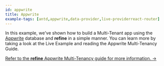 ```yaml
---
id: appwrite
title: Appwrite
example-tags: [antd,appwrite,data-provider,live-providerreact-router]
---
```


In this example, we've shown how to build a Multi-Tenant app using the [Appwrite](https://appwrite.io/) database and **refine** in a simple manner. You can learn more by taking a look at the Live Example and reading the Appwrite Multi-Tenancy Guide.

[Refer to the **refine** Appwrite Multi-Tenancy guide for more information. →](/docs/advanced-tutorials/multi-tenancy/appwrite/)

<CodeSandboxExample path="multi-tenancy-appwrite" />
